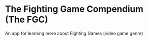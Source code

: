 # The Fighting Game Compendium (The FGC)
An app for learning more about Fighting Games (video game genre)
